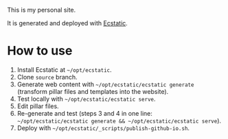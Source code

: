This is my personal site. 

It is generated and deployed with [Ecstatic](https://guillep.github.io/ecstatic/).

# How to use

1. Install Ecstatic at `~/opt/ecstatic`.
2. Clone `source` branch.
3. Generate web content with `~/opt/ecstatic/ecstatic generate` (transform pillar files and templates into the website).
4. Test locally with `~/opt/ecstatic/ecstatic serve`.
5. Edit pillar files.
6. Re-generate and test (steps 3 and 4 in one line: `~/opt/ecstatic/ecstatic generate && ~/opt/ecstatic/ecstatic serve`).
7. Deploy with `~/opt/ecstatic/_scripts/publish-github-io.sh`.
